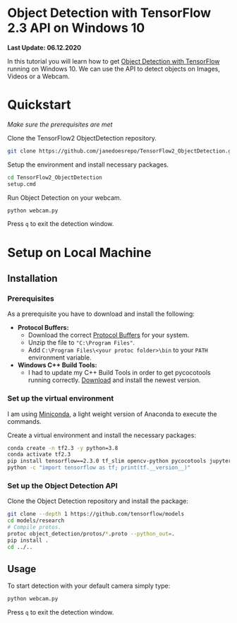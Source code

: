 # Object Detection with TensorFlow 2.3 API on Windows 10
**Last Update: 06.12.2020**

In this tutorial you will learn how to get [Object Detection with TensorFlow](https://github.com/tensorflow/models/tree/master/research) running on Windows 10. We can use the API to detect objects on Images, Videos or a Webcam.

# Quickstart
*Make sure the prerequisites are met*

Clone the TensorFlow2 ObjectDetection repository.

```bash
git clone https://github.com/janedoesrepo/TensorFlow2_ObjectDetection.git
```

Setup the environment and install necessary packages.

```bash
cd TensorFlow2_ObjectDetection
setup.cmd
```

Run Object Detection on your webcam.

```bash
python webcam.py
```

Press `q` to exit the detection window.

# Setup on Local Machine

## Installation

### Prerequisites
As a prerequisite you have to download and install the following:
 - **Protocol Buffers:** 
     - Download the correct [Protocol Buffers](https://github.com/protocolbuffers/protobuf/releases) for your system.
     - Unzip the file to `"C:\Program Files"`.
     - Add `C:\Program Files\<your protoc folder>\bin` to your `PATH` environment variable.
 - **Windows C++ Build Tools:**
     - I had to update my C++ Build Tools in order to get pycocotools running correctly. [Download](https://go.microsoft.com/fwlink/?LinkId=691126) and install the newest version.

### Set up the virtual environment
I am using [Miniconda](https://docs.conda.io/en/latest/miniconda.html), a light weight version of Anaconda to execute the commands.

Create a virtual environment and install the necessary packages:
```bash
conda create -n tf2.3 -y python=3.8
conda activate tf2.3
pip install tensorflow==2.3.0 tf_slim opencv-python pycocotools jupyter pywin32==225
python -c "import tensorflow as tf; print(tf.__version__)"
```

### Set up the Object Detection API
Clone the Object Detection repository and install the package:
```bash
git clone --depth 1 https://github.com/tensorflow/models
cd models/research
# Compile protos.
protoc object_detection/protos/*.proto --python_out=.
pip install .
cd ../..
```

## Usage

To start detection with your default camera simply type:
```bash
python webcam.py
```
Press `q` to exit the detection window.
